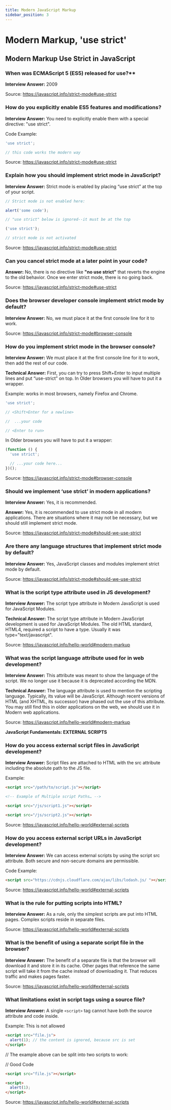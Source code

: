 ```yaml
---
title: Modern JavaScript Markup
sidebar_position: 3
---
```


# Modern Markup, 'use strict'

## Modern Markup Use Strict in JavaScript

### When was ECMAScript 5 (ES5) released for use?\*\*

**Interview Answer:** 2009

Source: <https://javascript.info/strict-mode#use-strict>

### How do you explicitly enable ES5 features and modifications?

**Interview Answer:** You need to explicitly enable them with a special directive: "use strict".

Code Example:

```js
'use strict';

// this code works the modern way
```

Source: <https://javascript.info/strict-mode#use-strict>

### Explain how you should implement strict mode in JavaScript?

**Interview Answer:** Strict mode is enabled by placing “use strict” at the top of your script.

```js
// Strict mode is not enabled here:

alert('some code');

// "use strict" below is ignored--it must be at the top

('use strict');

// strict mode is not activated
```

Source: <https://javascript.info/strict-mode#use-strict>

### Can you cancel strict mode at a later point in your code?

**Answer:** No, there is no directive like **"no use strict"** that reverts the engine to the old behavior. Once we enter strict mode, there is no going back.

Source: <https://javascript.info/strict-mode#use-strict>

### Does the browser developer console implement strict mode by default?

**Interview Answer:** No, we must place it at the first console line for it to work.

Source: <https://javascript.info/strict-mode#browser-console>

### How do you implement strict mode in the browser console?

**Interview Answer:** We must place it at the first console line for it to work, then add the rest of our code.

**Technical Answer:** First, you can try to press Shift+Enter to input multiple lines and put “use-strict” on top. In Older browsers you will have to put it a wrapper.

Example: works in most browsers, namely Firefox and Chrome.

```js
'use strict';

// <Shift+Enter for a newline>

//  ...your code

// <Enter to run>
```

In Older browsers you will have to put it a wrapper:

```js
(function () {
  'use strict';

  // ...your code here...
})();
```

Source: <https://javascript.info/strict-mode#browser-console>

### Should we implement ‘use strict’ in modern applications?

**Interview Answer:** Yes, it is recommended.

**Answer:** Yes, it is recommended to use strict mode in all modern applications. There are situations where it may not be necessary, but we should still implement strict mode.

Source: <https://javascript.info/strict-mode#should-we-use-strict>

### Are there any language structures that implement strict mode by default?

**Interview Answer:** Yes, JavaScript classes and modules implement strict mode by default.

Source: <https://javascript.info/strict-mode#should-we-use-strict>

### What is the script type attribute used in JS development?

**Interview Answer:** The script type attribute in Modern JavaScript is used for JavaScript Modules.

**Technical Answer:** The script type attribute in Modern JavaScript development is used for JavaScript Modules. The old HTML standard, HTML4, required a script to have a type. Usually it was type="text/javascript".

Source: <https://javascript.info/hello-world#modern-markup>

### What was the script language attribute used for in web development?

**Interview Answer:** This attribute was meant to show the language of the script. We no longer use it because it is deprecated according the MDN.

**Technical Answer:** The language attribute is used to mention the scripting language. Typically, its value will be JavaScript. Although recent versions of HTML (and XHTML, its successor) have phased out the use of this attribute. You may still find this in older applications on the web, we should use it in Modern web applications.

Source: <https://javascript.info/hello-world#modern-markup>

**JavaScript Fundamentals: EXTERNAL SCRIPTS**

### How do you access external script files in JavaScript development?

**Interview Answer:** Script files are attached to HTML with the src attribute including the absolute path to the JS file.

Example:

```html
<script src="/path/to/script.js"></script>

<!-- Example of Multiple script Paths… -->

<script src="/js/script1.js"></script>

<script src="/js/script2.js"></script>
```

Source: <https://javascript.info/hello-world#external-scripts>

### How do you access external script URLs in JavaScript development?

**Interview Answer:** We can access external scripts by using the script src attribute. Both secure and non-secure domains are permissible.

Code Example:

```html
<script src="https://cdnjs.cloudflare.com/ajax/libs/lodash.js/ "></script>
```

Source: <https://javascript.info/hello-world#external-scripts>

### What is the rule for putting scripts into HTML?

**Interview Answer:** As a rule, only the simplest scripts are put into HTML pages. Complex scripts reside in separate files.

Source: <https://javascript.info/hello-world#external-scripts>

### What is the benefit of using a separate script file in the browser?

**Interview Answer:** The benefit of a separate file is that the browser will download it and store it in its cache. Other pages that reference the same script will take it from the cache instead of downloading it. That reduces traffic and makes pages faster.

Source: <https://javascript.info/hello-world#external-scripts>

### What limitations exist in script tags using a source file?

**Interview Answer:** A single `<script>` tag cannot have both the source attribute and code inside.

Example: This is not allowed

<!-- Bad Code -->

```html
<script src="file.js">
  alert(1); // the content is ignored, because src is set
</script>
```

// The example above can be split into two scripts to work:

// Good Code

```html
<script src="file.js"></script>

<script>
  alert(1);
</script>
```

Source: <https://javascript.info/hello-world#external-scripts>
